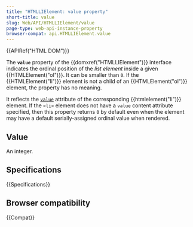 ```yaml
---
title: "HTMLLIElement: value property"
short-title: value
slug: Web/API/HTMLLIElement/value
page-type: web-api-instance-property
browser-compat: api.HTMLLIElement.value
---
```


{{APIRef("HTML DOM")}}

The **`value`** property of the {{domxref("HTMLLIElement")}} interface indicates the ordinal position of the _list element_ inside a given {{HTMLElement("ol")}}. It can be smaller than `0`. If the {{HTMLElement("li")}} element is not a child of an {{HTMLElement("ol")}} element, the property has no meaning.

It reflects the [`value`](/en-US/docs/Web/HTML/Reference/Elements/li#value) attribute of the corresponding {{htmlelement("li")}} element. If the `<li>` element does not have a `value` content attribute specified, then this property returns `0` by default even when the element may have a default serially-assigned ordinal value when rendered.

## Value

An integer.

## Specifications

{{Specifications}}

## Browser compatibility

{{Compat}}
